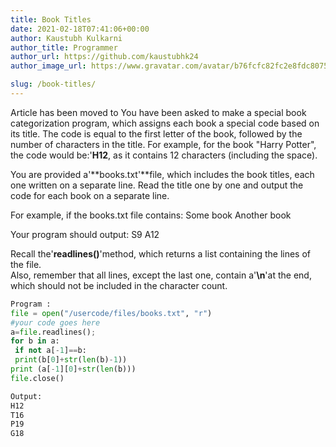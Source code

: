 ```yaml
---
title: Book Titles
date: 2021-02-18T07:41:06+00:00
author: Kaustubh Kulkarni
author_title: Programmer
author_url: https://github.com/kaustubhk24
author_image_url: https://www.gravatar.com/avatar/b76fcfc82fc2e8fdc8075636f1735f61?s=200

slug: /book-titles/
---
```

Article has been moved to
You have been asked to make a special book categorization program, which assigns each book a special code based on its title. 
The code is equal to the first letter of the book, followed by the number of characters in the title. 
For example, for the book "Harry Potter", the code would be:'**H12**, as it contains 12 characters (including the space). 
 
You are provided a'**books.txt'**file, which includes the book titles, each one written on a separate line. 
Read the title one by one and output the code for each book on a separate line. 
 
For example, if the books.txt file contains: 
Some book 
Another book 
 
Your program should output: 
S9 
A12



 Recall the'**readlines()**'method, which returns a list containing the lines of the file.  
Also, remember that all lines, except the last one, contain a'**\n**'at the end, which should not be included in the character count.
 




```python title="file.py"
Program :
file = open("/usercode/files/books.txt", "r")
#your code goes here
a=file.readlines();
for b in a:
 if not a[-1]==b:
 print(b[0]+str(len(b)-1))
print (a[-1][0]+str(len(b)))
file.close()
```

```python title="file.py"
Output:
H12
T16
P19
G18

```